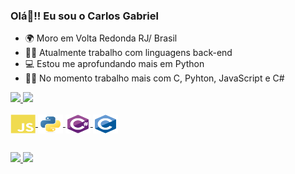 ### Olá👋!! Eu sou o Carlos Gabriel

- 🌍 Moro em Volta Redonda RJ/ Brasil
- 👨‍💻 Atualmente trabalho com linguagens back-end
- 💻 Estou me aprofundando mais em Python
- 🐱‍💻 No momento trabalho mais com C, Pyhton, JavaScript e C#
<div>
  <a href="https://github.com/eucgabriel">
  <img height = "180em" src = "https://github-readme-stats.vercel.app/api?username=eucgabriel&show_icons=true&theme=dark&include_all_commits=true&count_private=true" />
  <img height = "180em" src = "https://github-readme-stats.vercel.app/api/top-langs/?username=eucgabriel&layout=compact&langs_count= 7 & theme = dark" />
</div>
<div style = "display: inline_block"> <br>
  <img align = "center" alt = "CG-Js" height = "30" width = "40" src = "https://raw.githubusercontent.com/devicons/devicon/master/icons/javascript/javascript-plain.svg ">
  <img align = "center" alt = "CG-Python" height = "30" width = "40" src = "https://raw.githubusercontent.com/devicons/devicon/master/icons/python/python-original.svg ">
  <img align = "center" alt = "CG-Csharp" height = "30" width = "40" src = "https://raw.githubusercontent.com/devicons/devicon/master/icons/csharp/csharp-original.svg ">
  <img align = "center" alt = "CG-C" height = "30" width = "40" src = "https://raw.githubusercontent.com/devicons/devicon/master/icons/c/c-original.svg ">
  
  ##
  
<div> 
  <a href="https://www.linkedin.com/in/eucgabriel/" target="_blank"> <img src = "https://img.shields.io/badge/LinkedIn-0077B5?style=for-the-badge&logo=linkedin&logoColor=white" target =" _ blank "> </a>
  <a href = "mailto:carlosgabrielvargas14@gmail.com"> <img src = "https://img.shields.io/badge/-Gmail-%23333?style=for-the-badge&logo=gmail&logoColor=white" target = "_ blank"> </a>
